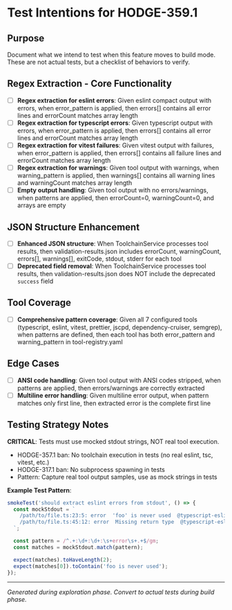 # Test Intentions for HODGE-359.1

## Purpose
Document what we intend to test when this feature moves to build mode.
These are not actual tests, but a checklist of behaviors to verify.

## Regex Extraction - Core Functionality
- [ ] **Regex extraction for eslint errors**: Given eslint compact output with errors, when error_pattern is applied, then errors[] contains all error lines and errorCount matches array length
- [ ] **Regex extraction for typescript errors**: Given typescript output with errors, when error_pattern is applied, then errors[] contains all error lines and errorCount matches array length
- [ ] **Regex extraction for vitest failures**: Given vitest output with failures, when error_pattern is applied, then errors[] contains all failure lines and errorCount matches array length
- [ ] **Regex extraction for warnings**: Given tool output with warnings, when warning_pattern is applied, then warnings[] contains all warning lines and warningCount matches array length
- [ ] **Empty output handling**: Given tool output with no errors/warnings, when patterns are applied, then errorCount=0, warningCount=0, and arrays are empty

## JSON Structure Enhancement
- [ ] **Enhanced JSON structure**: When ToolchainService processes tool results, then validation-results.json includes errorCount, warningCount, errors[], warnings[], exitCode, stdout, stderr for each tool
- [ ] **Deprecated field removal**: When ToolchainService processes tool results, then validation-results.json does NOT include the deprecated `success` field

## Tool Coverage
- [ ] **Comprehensive pattern coverage**: Given all 7 configured tools (typescript, eslint, vitest, prettier, jscpd, dependency-cruiser, semgrep), when patterns are defined, then each tool has both error_pattern and warning_pattern in tool-registry.yaml

## Edge Cases
- [ ] **ANSI code handling**: Given tool output with ANSI codes stripped, when patterns are applied, then errors/warnings are correctly extracted
- [ ] **Multiline error handling**: Given multiline error output, when pattern matches only first line, then extracted error is the complete first line

## Testing Strategy Notes

**CRITICAL**: Tests must use mocked stdout strings, NOT real tool execution.
- HODGE-357.1 ban: No toolchain execution in tests (no real eslint, tsc, vitest, etc.)
- HODGE-317.1 ban: No subprocess spawning in tests
- Pattern: Capture real tool output samples, use as mock strings in tests

**Example Test Pattern**:
```typescript
smokeTest('should extract eslint errors from stdout', () => {
  const mockStdout = `
    /path/to/file.ts:23:5: error  'foo' is never used  @typescript-eslint/no-unused-vars
    /path/to/file.ts:45:12: error  Missing return type  @typescript-eslint/explicit-function-return-type
  `;

  const pattern = /^.+:\d+:\d+:\s+error\s+.+$/gm;
  const matches = mockStdout.match(pattern);

  expect(matches).toHaveLength(2);
  expect(matches[0]).toContain('foo is never used');
});
```

---
*Generated during exploration phase. Convert to actual tests during build phase.*